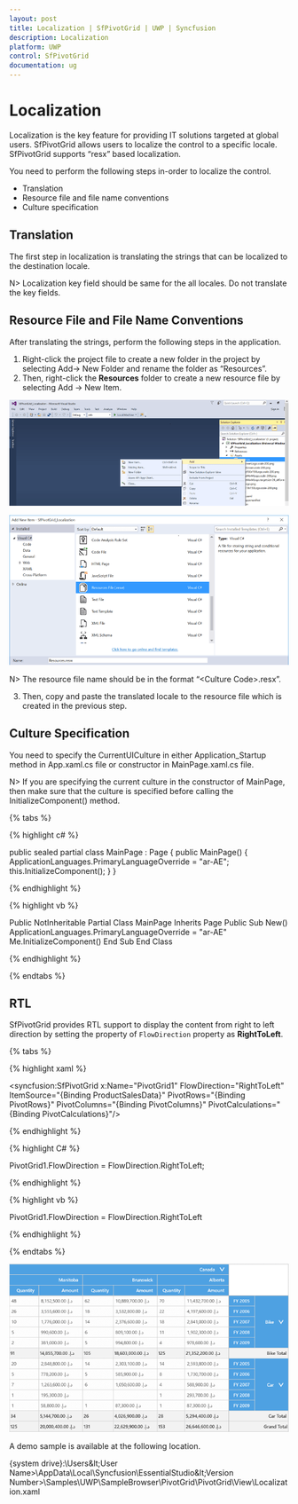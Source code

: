 ```yaml
---
layout: post
title: Localization | SfPivotGrid | UWP | Syncfusion
description: Localization
platform: UWP
control: SfPivotGrid
documentation: ug
---
```


# Localization

Localization is the key feature for providing IT solutions targeted at global users. SfPivotGrid allows users to localize the control to a specific locale. SfPivotGrid supports “resx” based localization.

You need to perform the following steps in-order to localize the control.

* Translation
* Resource file and file name conventions
* Culture specification

## Translation

The first step in localization is translating the strings that can be localized to the destination locale.

N> Localization key field should be same for the all locales. Do not translate the key fields.

## Resource File and File Name Conventions

After translating the strings, perform the following steps in the application.

1. Right-click the project file to create a new folder in the project by selecting Add-> New Folder and rename the folder as “Resources”.
2. Then, right-click the **Resources** folder to create a new resource file by selecting Add -> New Item.

![](Localization_images/newResxFile_step1.png)

![](Localization_images/newResxFile_step2.png)

N> The resource file name should be in the format “&lt;Culture Code&gt;.resx”.

3. Then, copy and paste the translated locale to the resource file which is created in the previous step.

## Culture Specification

You need to specify the CurrentUICulture in either Application_Startup method in App.xaml.cs file or constructor in MainPage.xaml.cs file.

N> If you are specifying the current culture in the constructor of MainPage, then make sure that the culture is specified before calling the InitializeComponent() method.

{% tabs %}

{% highlight c# %}

public sealed partial class MainPage : Page
{
    public MainPage()
    {
        ApplicationLanguages.PrimaryLanguageOverride = "ar-AE";
        this.InitializeComponent();
    }
}

{% endhighlight %}

{% highlight vb %}

Public NotInheritable Partial Class MainPage
	Inherits Page
	Public Sub New()
		ApplicationLanguages.PrimaryLanguageOverride = "ar-AE"
		Me.InitializeComponent()
	End Sub
End Class

{% endhighlight %}

{% endtabs %}

## RTL

SfPivotGrid provides RTL support to display the content from right to left direction by setting the property of `FlowDirection` property as **RightToLeft**.

{% tabs %}

{% highlight xaml %}

<syncfusion:SfPivotGrid x:Name="PivotGrid1" FlowDirection="RightToLeft"
						ItemSource="{Binding ProductSalesData}" PivotRows="{Binding PivotRows}"
						PivotColumns="{Binding PivotColumns}" PivotCalculations="{Binding PivotCalculations}"/>

{% endhighlight %}

{% highlight C# %}

PivotGrid1.FlowDirection = FlowDirection.RightToLeft;

{% endhighlight %}

{% highlight vb %}

PivotGrid1.FlowDirection = FlowDirection.RightToLeft

{% endhighlight %}

{% endtabs %}

![](Localization_images/relationalRTL.png)

A demo sample is available at the following location.

{system drive}:\Users\&lt;User Name&gt;\AppData\Local\Syncfusion\EssentialStudio\&lt;Version Number&gt;\Samples\UWP\SampleBrowser\PivotGrid\PivotGrid\View\Localization.xaml
